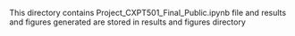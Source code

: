 This directory contains Project_CXPT501_Final_Public.ipynb file and results and figures generated are stored in results and figures directory

